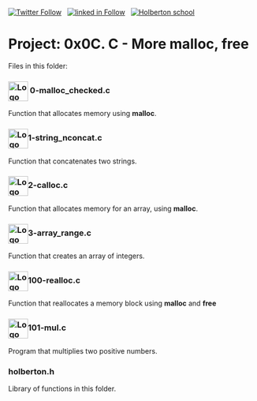  [![Twitter Follow](https://img.shields.io/twitter/follow/jepez90?label=Follow%20me&style=social)](https://twitter.com/Jepez90) &nbsp; [![linked in Follow](https://img.shields.io/badge/LinkedIn-Follow-blue)](https://www.linkedin.com/in/jerson-p%C3%A9rez-010059a4/) &nbsp; [![Holberton school](https://img.shields.io/badge/Holberton_School-red)](https://twitter.com/HolbertonCOL)

# Project: 0x0C. C - More malloc, free

Files in this folder:

### <img src="https://cdn.iconscout.com/icon/free/png-256/c-programming-569564.png" alt="Logo" width="40" style="vertical-align: middle"> 0-malloc_checked.c

Function that allocates memory using **malloc**.

### <img src="https://cdn.iconscout.com/icon/free/png-256/c-programming-569564.png" alt="Logo" width="40" style="vertical-align: middle">1-string_nconcat.c

Function that concatenates two strings.

### <img src="https://cdn.iconscout.com/icon/free/png-256/c-programming-569564.png" alt="Logo" width="40" style="vertical-align: middle">2-calloc.c

Function that allocates memory for an array, using **malloc**.

### <img src="https://cdn.iconscout.com/icon/free/png-256/c-programming-569564.png" alt="Logo" width="40" style="vertical-align: middle">3-array_range.c

Function that creates an array of integers.

### <img src="https://cdn.iconscout.com/icon/free/png-256/c-programming-569564.png" alt="Logo" width="40" style="vertical-align: middle">100-realloc.c

Function that reallocates a memory block using **malloc** and **free**

### <img src="https://cdn.iconscout.com/icon/free/png-256/c-programming-569564.png" alt="Logo" width="40" style="vertical-align: middle">101-mul.c

Program that multiplies two positive numbers.

### holberton.h

Library of functions in this folder.